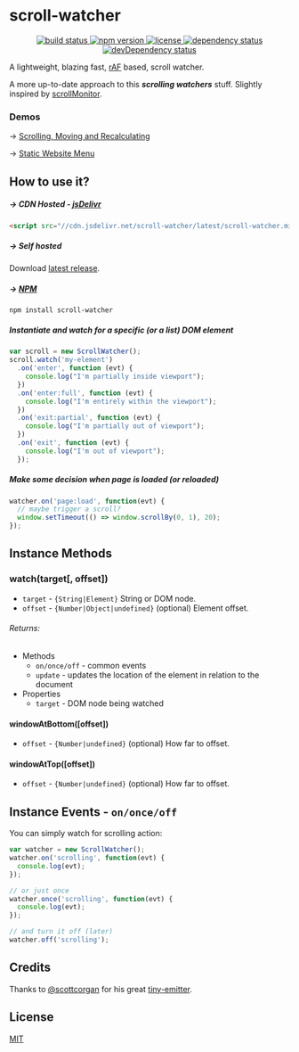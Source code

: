 # scroll-watcher
<p align="center">
  <a href="https://travis-ci.org/jonataswalker/scroll-watcher">
    <img src="https://travis-ci.org/jonataswalker/scroll-watcher.svg?branch=master" alt="build status">
  </a>
  <a href="https://www.npmjs.com/package/scroll-watcher">
    <img src="https://img.shields.io/npm/v/scroll-watcher.svg"
      alt="npm version">
  </a>
  <a href="https://github.com/jonataswalker/scroll-watcher/blob/master/LICENSE.md">
    <img src="https://img.shields.io/npm/l/scroll-watcher.svg"
      alt="license">
  </a>
  <a href="https://david-dm.org/jonataswalker/scroll-watcher">
    <img src="https://david-dm.org/jonataswalker/scroll-watcher/status.svg"
      alt="dependency status">
  </a>
  <a href="https://david-dm.org/jonataswalker/scroll-watcher">
    <img src="https://david-dm.org/jonataswalker/scroll-watcher/dev-status.svg" alt="devDependency status">
  </a>
</p>

A lightweight, blazing fast, [rAF](https://developer.mozilla.org/en-US/docs/Web/API/window/requestAnimationFrame) based, scroll watcher.

A more up-to-date approach to this **_scrolling watchers_** stuff. Slightly inspired by [scrollMonitor](https://github.com/stutrek/scrollMonitor).

### Demos
&#8594; [Scrolling, Moving and Recalculating](https://jonataswalker.github.io/scroll-watcher/examples/example.html)

&#8594; [Static Website Menu](https://jonataswalker.github.io/scroll-watcher/examples/example2.html)

## How to use it?
##### &#8594; CDN Hosted - [jsDelivr](http://www.jsdelivr.com/projects/scroll-watcher)
```HTML
<script src="//cdn.jsdelivr.net/scroll-watcher/latest/scroll-watcher.min.js"></script>
```
##### &#8594; Self hosted
Download [latest release](https://github.com/jonataswalker/scroll-watcher/releases/latest).

##### &#8594; [NPM](https://www.npmjs.com/package/scroll-watcher)
```shell
npm install scroll-watcher
```

##### Instantiate and watch for a specific (or a list) DOM element
```javascript
var scroll = new ScrollWatcher();
scroll.watch('my-element')
  .on('enter', function (evt) {
    console.log("I'm partially inside viewport");
  })
  .on('enter:full', function (evt) {
    console.log("I'm entirely within the viewport");
  })
  .on('exit:partial', function (evt) {
    console.log("I'm partially out of viewport");
  })
  .on('exit', function (evt) {
    console.log("I'm out of viewport");
  });
```
##### Make some decision when page is loaded (or reloaded)
```javascript
watcher.on('page:load', function(evt) {
  // maybe trigger a scroll?
  window.setTimeout(() => window.scrollBy(0, 1), 20);
});
```

## Instance Methods

### watch(target[, offset])
* `target` - `{String|Element}` String or DOM node.
* `offset` - `{Number|Object|undefined}` (optional) Element offset.

###### Returns:
  - Methods
    - `on/once/off` - common events
    - `update` - updates the location of the element in relation to the document
  - Properties
    - `target` - DOM node being watched

#### windowAtBottom([offset])
* `offset` - `{Number|undefined}` (optional) How far to offset.

#### windowAtTop([offset])
* `offset` - `{Number|undefined}` (optional) How far to offset.

## Instance Events - `on/once/off`
You can simply watch for scrolling action:
```javascript
var watcher = new ScrollWatcher();
watcher.on('scrolling', function(evt) {
  console.log(evt);
});

// or just once
watcher.once('scrolling', function(evt) {
  console.log(evt);
});

// and turn it off (later)
watcher.off('scrolling');
```

## Credits
Thanks to [@scottcorgan](https://github.com/scottcorgan) for his great [tiny-emitter](https://github.com/scottcorgan/tiny-emitter).

## License
[MIT](https://github.com/jonataswalker/scroll-watcher/blob/master/LICENSE.md)
